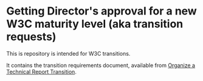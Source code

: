 # Getting Director's approval for a new W3C maturity level (aka transition requests)

This is repository is intended for W3C transitions.

It contains the transition requirements document, available from [Organize a Technical Report Transition](https://www.w3.org/Guide/transitions).

